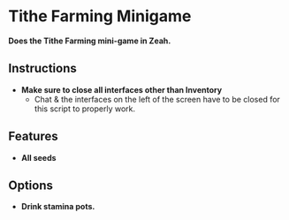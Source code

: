 # Tithe Farming Minigame

**Does the Tithe Farming mini-game in Zeah.**
<br>

## Instructions

- **Make sure to close all interfaces other than Inventory**
    - Chat & the interfaces on the left of the screen have to be closed for this script to properly work.

## Features

- **All seeds**

## Options

- **Drink stamina pots.**